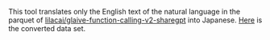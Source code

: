 This tool translates only the English text of the natural language in the parquet of [lilacai/glaive-function-calling-v2-sharegpt](https://huggingface.co/datasets/lilacai/glaive-function-calling-v2-sharegpt) into Japanese.
[Here](https://huggingface.co/datasets/nappa0326/glaive-function-calling-v2-sharegpt-japanese) is the converted data set.
